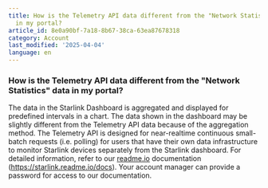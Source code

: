 ```yaml
---
title: How is the Telemetry API data different from the "Network Statistics" data
  in my portal?
article_id: 8e0a90bf-7a18-8b67-38ca-63ea87678318
category: Account
last_modified: '2025-04-04'
language: en
---
```


### How is the Telemetry API data different from the "Network Statistics" data in my portal? 
The data in the Starlink Dashboard is aggregated and displayed for predefined intervals in a chart. The data shown in the dashboard may be slightly different from the Telemetry API data because of the aggregation method.
The Telemetry API is designed for near-realtime continuous small-batch requests (i.e. polling) for users that have their own data infrastructure to monitor Starlink devices separately from the Starlink dashboard.
For detailed information, refer to our [readme.io](https://www.starlink.com/support/article/<https:/readme.com/>) documentation (<https://starlink.readme.io/docs>). Your account manager can provide a password for access to our documentation.